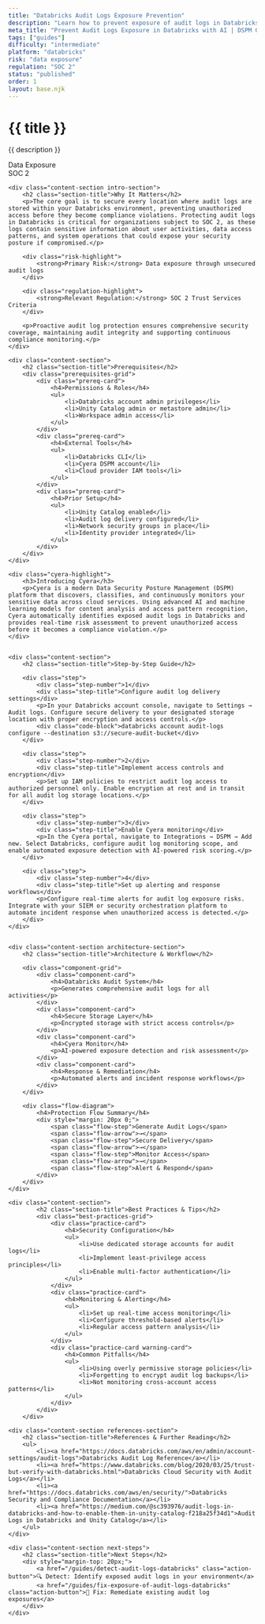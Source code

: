 ```yaml
---
title: "Databricks Audit Logs Exposure Prevention"
description: "Learn how to prevent exposure of audit logs in Databricks environments. Follow step-by-step guidance for SOC 2 compliance."
meta_title: "Prevent Audit Logs Exposure in Databricks with AI | DSPM Guide"
tags: ["guides"]
difficulty: "intermediate"
platform: "databricks"
risk: "data exposure"
regulation: "SOC 2"
status: "published"
order: 1
layout: base.njk
---
```


<div class="container">
    <div class="header">
        <h1>{{ title }}</h1>
        <p>{{ description }}</p>
        <div class="badge">Data Exposure</div>
        <div class="badge regulation">SOC 2</div>
    </div>

    <div class="content-section intro-section">
        <h2 class="section-title">Why It Matters</h2>
        <p>The core goal is to secure every location where audit logs are stored within your Databricks environment, preventing unauthorized access before they become compliance violations. Protecting audit logs in Databricks is critical for organizations subject to SOC 2, as these logs contain sensitive information about user activities, data access patterns, and system operations that could expose your security posture if compromised.</p>
        
        <div class="risk-highlight">
            <strong>Primary Risk:</strong> Data exposure through unsecured audit logs
        </div>
        
        <div class="regulation-highlight">
            <strong>Relevant Regulation:</strong> SOC 2 Trust Services Criteria
        </div>
        
        <p>Proactive audit log protection ensures comprehensive security coverage, maintaining audit integrity and supporting continuous compliance monitoring.</p>
    </div>

    <div class="content-section">
        <h2 class="section-title">Prerequisites</h2>
        <div class="prerequisites-grid">
            <div class="prereq-card">
                <h4>Permissions & Roles</h4>
                <ul>
                    <li>Databricks account admin privileges</li>
                    <li>Unity Catalog admin or metastore admin</li>
                    <li>Workspace admin access</li>
                </ul>
            </div>
            <div class="prereq-card">
                <h4>External Tools</h4>
                <ul>
                    <li>Databricks CLI</li>
                    <li>Cyera DSPM account</li>
                    <li>Cloud provider IAM tools</li>
                </ul>
            </div>
            <div class="prereq-card">
                <h4>Prior Setup</h4>
                <ul>
                    <li>Unity Catalog enabled</li>
                    <li>Audit log delivery configured</li>
                    <li>Network security groups in place</li>
                    <li>Identity provider integrated</li>
                </ul>
            </div>
        </div>
    </div>
	
    <div class="cyera-highlight">
        <h3>Introducing Cyera</h3>
        <p>Cyera is a modern Data Security Posture Management (DSPM) platform that discovers, classifies, and continuously monitors your sensitive data across cloud services. Using advanced AI and machine learning models for content analysis and access pattern recognition, Cyera automatically identifies exposed audit logs in Databricks and provides real-time risk assessment to prevent unauthorized access before it becomes a compliance violation.</p>
    </div>
	

    <div class="content-section">
        <h2 class="section-title">Step-by-Step Guide</h2>
        
        <div class="step">
            <div class="step-number">1</div>
            <div class="step-title">Configure audit log delivery settings</div>
            <p>In your Databricks account console, navigate to Settings → Audit logs. Configure secure delivery to your designated storage location with proper encryption and access controls.</p>
            <div class="code-block">databricks account audit-logs configure --destination s3://secure-audit-bucket</div>
        </div>

        <div class="step">
            <div class="step-number">2</div>
            <div class="step-title">Implement access controls and encryption</div>
            <p>Set up IAM policies to restrict audit log access to authorized personnel only. Enable encryption at rest and in transit for all audit log storage locations.</p>
        </div>

        <div class="step">
            <div class="step-number">3</div>
            <div class="step-title">Enable Cyera monitoring</div>
            <p>In the Cyera portal, navigate to Integrations → DSPM → Add new. Select Databricks, configure audit log monitoring scope, and enable automated exposure detection with AI-powered risk scoring.</p>
        </div>

        <div class="step">
            <div class="step-number">4</div>
            <div class="step-title">Set up alerting and response workflows</div>
            <p>Configure real-time alerts for audit log exposure risks. Integrate with your SIEM or security orchestration platform to automate incident response when unauthorized access is detected.</p>
        </div>
    </div>


    <div class="content-section architecture-section">
        <h2 class="section-title">Architecture & Workflow</h2>
        
        <div class="component-grid">
            <div class="component-card">
                <h4>Databricks Audit System</h4>
                <p>Generates comprehensive audit logs for all activities</p>
            </div>
            <div class="component-card">
                <h4>Secure Storage Layer</h4>
                <p>Encrypted storage with strict access controls</p>
            </div>
            <div class="component-card">
                <h4>Cyera Monitor</h4>
                <p>AI-powered exposure detection and risk assessment</p>
            </div>
            <div class="component-card">
                <h4>Response & Remediation</h4>
                <p>Automated alerts and incident response workflows</p>
            </div>
        </div>

        <div class="flow-diagram">
            <h4>Protection Flow Summary</h4>
            <div style="margin: 20px 0;">
                <span class="flow-step">Generate Audit Logs</span>
                <span class="flow-arrow">→</span>
                <span class="flow-step">Secure Delivery</span>
                <span class="flow-arrow">→</span>
                <span class="flow-step">Monitor Access</span>
                <span class="flow-arrow">→</span>
                <span class="flow-step">Alert & Respond</span>
            </div>
        </div>
    </div>

	<div class="content-section">
	        <h2 class="section-title">Best Practices & Tips</h2>
	        <div class="best-practices-grid">
	            <div class="practice-card">
	                <h4>Security Configuration</h4>
	                <ul>
	                    <li>Use dedicated storage accounts for audit logs</li>
	                    <li>Implement least-privilege access principles</li>
	                    <li>Enable multi-factor authentication</li>
	                </ul>
	            </div>
	            <div class="practice-card">
	                <h4>Monitoring & Alerting</h4>
	                <ul>
	                    <li>Set up real-time access monitoring</li>
	                    <li>Configure threshold-based alerts</li>
	                    <li>Regular access pattern analysis</li>
	                </ul>
	            </div>
	            <div class="practice-card warning-card">
	                <h4>Common Pitfalls</h4>
	                <ul>
	                    <li>Using overly permissive storage policies</li>
	                    <li>Forgetting to encrypt audit log backups</li>
	                    <li>Not monitoring cross-account access patterns</li>
	                </ul>
	            </div>
	        </div>
	    </div>

    <div class="content-section references-section">
        <h2 class="section-title">References & Further Reading</h2>
        <ul>
            <li><a href="https://docs.databricks.com/aws/en/admin/account-settings/audit-logs">Databricks Audit Log Reference</a></li>
            <li><a href="https://www.databricks.com/blog/2020/03/25/trust-but-verify-with-databricks.html">Databricks Cloud Security with Audit Logs</a></li>
            <li><a href="https://docs.databricks.com/aws/en/security/">Databricks Security and Compliance Documentation</a></li>
            <li><a href="https://medium.com/@sc393976/audit-logs-in-databricks-and-how-to-enable-them-in-unity-catalog-f218a25f34d1">Audit Logs in Databricks and Unity Catalog</a></li>
        </ul>
    </div>

    <div class="content-section next-steps">
        <h2 class="section-title">Next Steps</h2>
        <div style="margin-top: 20px;">
            <a href="/guides/detect-audit-logs-databricks" class="action-button">🔍 Detect: Identify exposed audit logs in your environment</a>
            <a href="/guides/fix-exposure-of-audit-logs-databricks" class="action-button">🔧 Fix: Remediate existing audit log exposures</a>
        </div>
    </div>
</div>